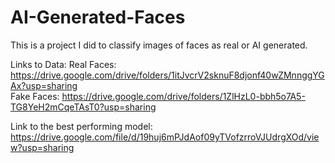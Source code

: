 # AI-Generated-Faces

This is a project I did to classify images of faces as real or AI generated.

Links to Data:
Real Faces: https://drive.google.com/drive/folders/1itJvcrV2sknuF8djonf40wZMnnggYGAx?usp=sharing  
Fake Faces: https://drive.google.com/drive/folders/1ZlHzL0-bbh5o7A5-TG8YeH2mCqeTAsT0?usp=sharing  

Link to the best performing model:  
https://drive.google.com/file/d/19huj6mPJdAof09yTVofzrroVJUdrgXOd/view?usp=sharing
